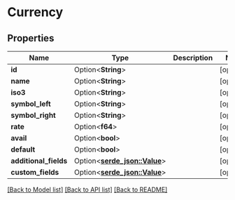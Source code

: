 # Currency

## Properties

Name | Type | Description | Notes
------------ | ------------- | ------------- | -------------
**id** | Option<**String**> |  | [optional]
**name** | Option<**String**> |  | [optional]
**iso3** | Option<**String**> |  | [optional]
**symbol_left** | Option<**String**> |  | [optional]
**symbol_right** | Option<**String**> |  | [optional]
**rate** | Option<**f64**> |  | [optional]
**avail** | Option<**bool**> |  | [optional]
**default** | Option<**bool**> |  | [optional]
**additional_fields** | Option<[**serde_json::Value**](.md)> |  | [optional]
**custom_fields** | Option<[**serde_json::Value**](.md)> |  | [optional]

[[Back to Model list]](../README.md#documentation-for-models) [[Back to API list]](../README.md#documentation-for-api-endpoints) [[Back to README]](../README.md)



